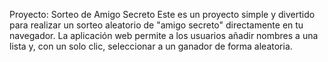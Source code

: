 Proyecto: Sorteo de Amigo Secreto
Este es un proyecto simple y divertido para realizar un sorteo aleatorio de "amigo secreto" directamente en tu navegador. La aplicación web permite a los usuarios añadir nombres a una lista y, con un solo clic, seleccionar a un ganador de forma aleatoria.
